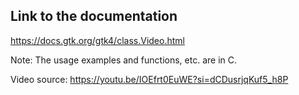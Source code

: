## Link to the documentation

<https://docs.gtk.org/gtk4/class.Video.html>

Note: The usage examples and functions, etc. are in C.


Video source: <https://youtu.be/IOEfrt0EuWE?si=dCDusrjqKuf5_h8P>
